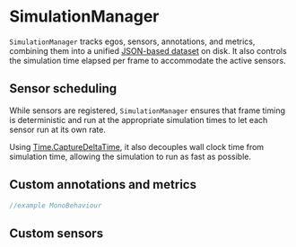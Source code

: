 # SimulationManager

`SimulationManager` tracks egos, sensors, annotations, and metrics, combining them into a unified [JSON-based dataset](Schema/Synthetic_Dataset_Schema.md) on disk. It also controls the simulation time elapsed per frame to accommodate the active sensors.

## Sensor scheduling
 While sensors are registered, `SimulationManager` ensures that frame timing is deterministic and run at the appropriate simulation times to let each sensor run at its own rate.
 
 Using [Time.CaptureDeltaTime](https://docs.unity3d.com/ScriptReference/Time-captureDeltaTime.html), it also decouples wall clock time from simulation time, allowing the simulation to run as fast as possible.

## Custom annotations and metrics

```csharp
//example MonoBehaviour 
```
## Custom sensors
